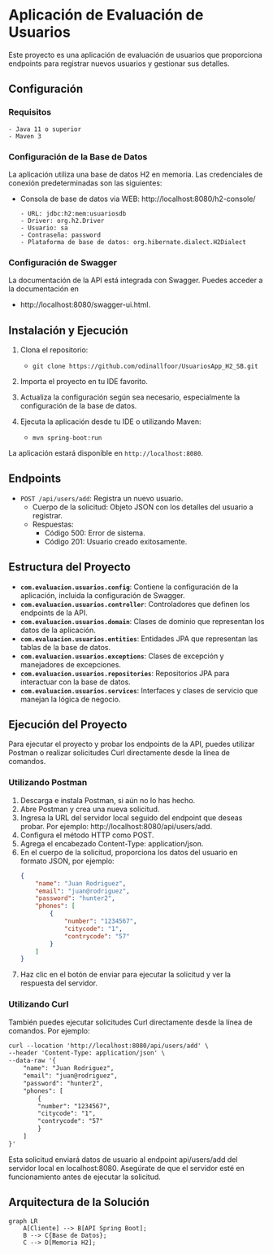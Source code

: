 # Aplicación de Evaluación de Usuarios

Este proyecto es una aplicación de evaluación de usuarios que proporciona endpoints para registrar nuevos usuarios y gestionar sus detalles.

## Configuración

### Requisitos

````
- Java 11 o superior
- Maven 3
````
### Configuración de la Base de Datos

La aplicación utiliza una base de datos H2 en memoria. Las credenciales de conexión predeterminadas son las siguientes:
- Consola de base de datos via WEB: http://localhost:8080/h2-console/
    ````
    - URL: jdbc:h2:mem:usuariosdb
    - Driver: org.h2.Driver
    - Usuario: sa
    - Contraseña: password
    - Plataforma de base de datos: org.hibernate.dialect.H2Dialect
    
    ````
### Configuración de Swagger

La documentación de la API está integrada con Swagger. Puedes acceder a la documentación en 
- http://localhost:8080/swagger-ui.html.



## Instalación y Ejecución

1. Clona el repositorio:

   - `git clone https://github.com/odinallfoor/UsuariosApp_H2_SB.git`

2. Importa el proyecto en tu IDE favorito.

3. Actualiza la configuración según sea necesario, especialmente la configuración de la base de datos.

4. Ejecuta la aplicación desde tu IDE o utilizando Maven:

   - `mvn spring-boot:run`


La aplicación estará disponible en `http://localhost:8080`.

## Endpoints

- `POST /api/users/add`: Registra un nuevo usuario.
   - Cuerpo de la solicitud: Objeto JSON con los detalles del usuario a registrar.
   - Respuestas:
      - Código 500: Error de sistema.
      - Código 201: Usuario creado exitosamente.

## Estructura del Proyecto

- **`com.evaluacion.usuarios.config`**: Contiene la configuración de la aplicación, incluida la configuración de Swagger.
- **`com.evaluacion.usuarios.controller`**: Controladores que definen los endpoints de la API.
- **`com.evaluacion.usuarios.domain`**: Clases de dominio que representan los datos de la aplicación.
- **`com.evaluacion.usuarios.entities`**: Entidades JPA que representan las tablas de la base de datos.
- **`com.evaluacion.usuarios.exceptions`**: Clases de excepción y manejadores de excepciones.
- **`com.evaluacion.usuarios.repositories`**: Repositorios JPA para interactuar con la base de datos.
- **`com.evaluacion.usuarios.services`**: Interfaces y clases de servicio que manejan la lógica de negocio.


## Ejecución del Proyecto
Para ejecutar el proyecto y probar los endpoints de la API, puedes utilizar Postman o realizar solicitudes Curl directamente desde la línea de comandos.

### Utilizando Postman

1. Descarga e instala Postman, si aún no lo has hecho.
2. Abre Postman y crea una nueva solicitud.
3. Ingresa la URL del servidor local seguido del endpoint que deseas probar. Por ejemplo: 
   http://localhost:8080/api/users/add.
4. Configura el método HTTP como POST.
5. Agrega el encabezado Content-Type: application/json.
6. En el cuerpo de la solicitud, proporciona los datos del usuario en formato JSON, por ejemplo:
    ````json
    {
        "name": "Juan Rodriguez",
        "email": "juan@rodriguez",
        "password": "hunter2",
        "phones": [
            {
                "number": "1234567",
                "citycode": "1",
                "contrycode": "57"
            }
        ]
    }
    ````
7. Haz clic en el botón de enviar para ejecutar la solicitud y ver la respuesta del servidor.

### Utilizando Curl
También puedes ejecutar solicitudes Curl directamente desde la línea de comandos. Por ejemplo:

````txt
curl --location 'http://localhost:8080/api/users/add' \
--header 'Content-Type: application/json' \
--data-raw '{
    "name": "Juan Rodriguez",
    "email": "juan@rodriguez",
    "password": "hunter2",
    "phones": [
        {
        "number": "1234567",
        "citycode": "1",
        "contrycode": "57"
        }
    ]
}'
````

Esta solicitud enviará datos de usuario al endpoint api/users/add del servidor local en localhost:8080. Asegúrate de que el servidor esté en funcionamiento antes de ejecutar la solicitud.

## Arquitectura de la Solución

```mermaid
graph LR
    A[Cliente] --> B[API Spring Boot];
    B --> C{Base de Datos};
    C --> D[Memoria H2];